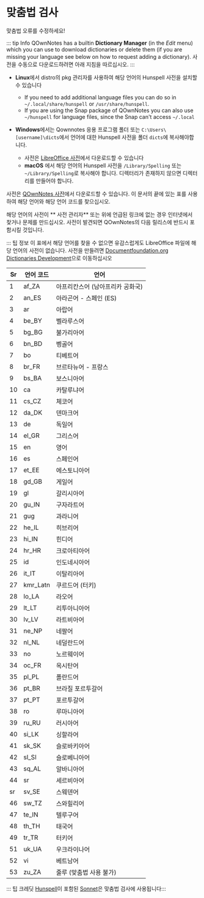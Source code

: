 # 맞춤법 검사

맞춤법 오류를 수정하세요!

::: tip Info QOwnNotes has a builtin **Dictionary Manager** (in the _Edit_ menu) which you can use to download dictionaries or delete them (if you are missing your language see below on how to request adding a dictionary). 사전을 수동으로 다운로드하려면 아래 지침을 따르십시오. :::

- **Linux**에서 distro의 pkg 관리자를 사용하여 해당 언어의 Hunspell 사전을 설치할 수 있습니다

  - If you need to add additional language files you can do so in `~/.local/share/hunspell` or `/usr/share/hunspell`.
  - If you are using the Snap package of QOwnNotes you can also use `~/hunspell` for language files, since the Snap can't access `~/.local`

- **Windows**에서는 Qownnotes 응용 프로그램 폴더 또는 `C:\Users\[username]\dicts`에서 언어에 대한 Hunspell 사전을 폴더 `dicts`에 복사해야합니다.
  - 사전은 [LibreOffice 사전](https://github.com/LibreOffice/dictionaries)에서 다운로드할 수 있습니다
  - **macOS** 에서 해당 언어의 Hunspell 사전을 `/Library/Spelling` 또는 `~/Library/Spelling`로 복사해야 합니다. 디렉터리가 존재하지 않으면 디렉터리를 만들어야 합니다.

사전은 [QOwnNotes 사잔](https://github.com/qownnotes/dictionaries)에서 다운로드할 수 있습니다. 이 문서의 끝에 있는 표를 사용하여 해당 언어와 해당 언어 코드를 찾으십시오.

해당 언어의 사전이 ** 사전 관리자** 또는 위에 언급된 링크에 없는 경우 인터넷에서 찾거나 문제를 만드십시오. 사전이 발견되면 QOwnNotes의 다음 릴리스에 반드시 포함시킬 것입니다.

::: 팁 정보 이 표에서 해당 언어를 찾을 수 없으면 유감스럽게도 LibreOffice 파일에 해당 언어의 사전이 없습니다. 사전을 만들려면 [Documentfoundation.org Dictionaries Development](https://wiki.documentfoundation.org/Development/Dictionaries)으로 이동하십시오

| Sr | 언어 코드    | 언어                 |
| -- | -------- | ------------------ |
| 1  | af_ZA    | 아프리칸스어 (남아프리카 공화국) |
| 2  | an_ES    | 아라곤어 - 스페인 (ES)    |
| 3  | ar       | 아랍어                |
| 4  | be_BY    | 벨라루스어              |
| 5  | bg_BG    | 불가리아어              |
| 6  | bn_BD    | 벵골어                |
| 7  | bo       | 티베트어               |
| 8  | br_FR    | 브르타뉴어 - 프랑스        |
| 9  | bs_BA    | 보스니아어              |
| 10 | ca       | 카탈루냐어              |
| 11 | cs_CZ    | 체코어                |
| 12 | da_DK    | 덴마크어               |
| 13 | de       | 독일어                |
| 14 | el_GR    | 그리스어               |
| 15 | en       | 영어                 |
| 16 | es       | 스페인어               |
| 17 | et_EE    | 에스토니아어             |
| 18 | gd_GB    | 게일어                |
| 19 | gl       | 갈리시아어              |
| 20 | gu_IN    | 구자라트어              |
| 21 | gug      | 과라니어               |
| 22 | he_IL    | 히브리어               |
| 23 | hi_IN    | 힌디어                |
| 24 | hr_HR    | 크로아티아어             |
| 25 | id       | 인도네시아어             |
| 26 | it_IT    | 이탈리아어              |
| 27 | kmr_Latn | 쿠르드어 (터키)          |
| 28 | lo_LA    | 라오어                |
| 29 | lt_LT    | 리투아니아어             |
| 30 | lv_LV    | 라트비아어              |
| 31 | ne_NP    | 네팔어                |
| 32 | nl_NL    | 네덜란드어              |
| 33 | no       | 노르웨이어              |
| 34 | oc_FR    | 옥시탄어               |
| 35 | pl_PL    | 폴란드어               |
| 36 | pt_BR    | 브라질 포르투갈어          |
| 37 | pt_PT    | 포르투갈어              |
| 38 | ro       | 루마니아어              |
| 39 | ru_RU    | 러시아어               |
| 40 | si_LK    | 싱할라어               |
| 41 | sk_SK    | 슬로바키아어             |
| 42 | sl_Sl    | 슬로베니아어             |
| 43 | sq_AL    | 알바니아어              |
| 44 | sr       | 세르비아어              |
| sr | sv_SE    | 스웨덴어               |
| 46 | sw_TZ    | 스와힐리어              |
| 47 | te_IN    | 텔루구어               |
| 48 | th_TH    | 태국어                |
| 49 | tr_TR    | 터키어                |
| 51 | uk_UA    | 우크라이나어             |
| 52 | vi       | 베트남어               |
| 53 | zu_ZA    | 줄루 (맞춤법 사용 불가)     |

::: 팁 크레딧 [Hunspell](https://hunspell.github.io/)이 포함된 [Sonnet](https://github.com/KDE/sonnet)은 맞춤법 검사에 사용됩니다:::
